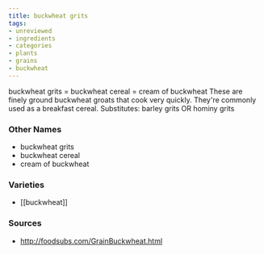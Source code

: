 ```yaml
---
title: buckwheat grits
tags:
- unreviewed
- ingredients
- categories
- plants
- grains
- buckwheat
---
```

buckwheat grits = buckwheat cereal = cream of buckwheat These are finely ground buckwheat groats that cook very quickly. They're commonly used as a breakfast cereal. Substitutes: barley grits OR hominy grits

### Other Names

* buckwheat grits
* buckwheat cereal
* cream of buckwheat

### Varieties

* [[buckwheat]]

### Sources
* http://foodsubs.com/GrainBuckwheat.html
